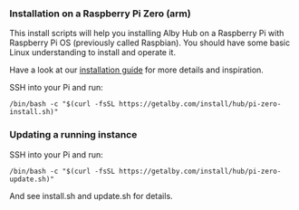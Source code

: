 ### Installation on a Raspberry Pi Zero (arm)

This install scripts will help you installing Alby Hub on a Raspberry Pi with Raspberry Pi OS (previously called Raspbian).
You should have some basic Linux understanding to install and operate it.

Have a look at our [installation guide](https://github.com/getAlby/hub/tree/master/scripts/pi-arm) for more details and inspiration.

SSH into your Pi and run:
```shell
/bin/bash -c "$(curl -fsSL https://getalby.com/install/hub/pi-zero-install.sh)"
```

### Updating a running instance

SSH into your Pi and run:
```shell
/bin/bash -c "$(curl -fsSL https://getalby.com/install/hub/pi-zero-update.sh)"
```

And see install.sh and update.sh for details.
